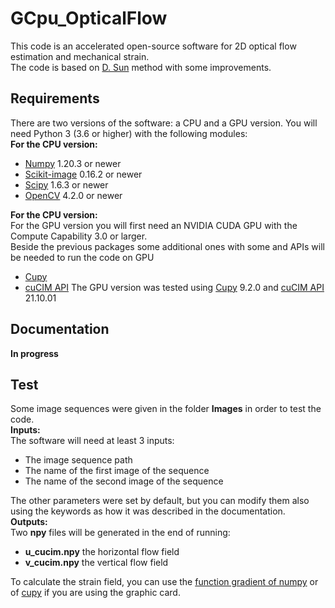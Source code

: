 # GCpu_OpticalFlow
This code is an accelerated open-source software for 2D optical flow estimation and mechanical strain.   
The code is based on [D. Sun](https://cs.brown.edu/people/dqsun/pubs/cvpr_2010_flow.pdf) method with some improvements. 
## Requirements
There are two versions of the software: a CPU and a GPU version.
You will need Python 3 (3.6 or higher) with the following modules:  
**For the CPU version:**  
- [Numpy](https://numpy.org/) 1.20.3 or newer  
- [Scikit-image](https://scikit-image.org/) 0.16.2  or newer  
- [Scipy](https://scipy.org/) 1.6.3 or newer 
- [OpenCV](https://opencv.org/) 4.2.0 or newer      
   
**For the CPU version:**  
For the GPU version you will first need an  NVIDIA CUDA GPU with the Compute Capability 3.0 or larger.   
Beside the previous packages some additional ones with some and APIs will be needed to run the code on GPU 
- [Cupy](https://cupy.dev/)    
- [cuCIM API](https://docs.rapids.ai/api/cucim/stable/api.html)
The GPU version was tested using [Cupy](https://cupy.dev/) 9.2.0 and [cuCIM API](https://docs.rapids.ai/api/cucim/stable/api.html) 21.10.01  

## Documentation
**In progress**
## Test
Some image sequences were given in the folder **Images**  in order to test the code.  
**Inputs:**  
The software will need at least 3 inputs:
   - The image sequence path 
   - The name of the first image of the sequence 
   - The name of the second image of the sequence 

The other parameters were set by default, but you can modify them also using the keywords as how it was described in the documentation.   
**Outputs:**  
Two **npy** files will be generated in the end of running:
   - **u_cucim.npy** the horizontal flow field
   - **v_cucim.npy** the vertical flow field

To calculate the strain field, you can use the [function gradient of numpy](https://numpy.org/doc/stable/reference/generated/numpy.gradient.html) or of [cupy](https://docs.cupy.dev/en/stable/reference/generated/cupy.gradient.html) if you are using the graphic card.




